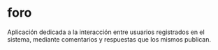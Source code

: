 # foro
Aplicación dedicada a la interacción entre usuarios registrados en el sistema, mediante comentarios y respuestas que los mismos publican.
